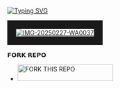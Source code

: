 <a href="https://git.io/typing-svg"><img src="https://readme-typing-svg.demolab.com?font=Black+Ops+One&size=50&pause=1000&color=red&center=true&width=910&height=100&lines=Sirma+MD+BOT+;KEEP+LOVING+Sirma+MD" alt="Typing SVG" /></a>
  </p>
 

<a href="https://imgbb.com/"><img src="https://i.ibb.co/Cstv44Vh/IMG-20250316-WA0007.jpg" alt="IMG-20250227-WA0037" border="20"></a><br/></a>
</p>



𝗙𝗢𝗥𝗞 𝗥𝗘𝗣𝗢 
- <a href="https://github.com/Sirma254/Sirma-Tech/fork"><img title="FORK THIS REPO" src="https://img.shields.io/badge/TAP TO FORK REPO-h?color=rgb(0, 255, 255)&style=for-the-badge&logo=porsche&logoColor=yellow" width="220" height="38.45"/></a>
</p>
